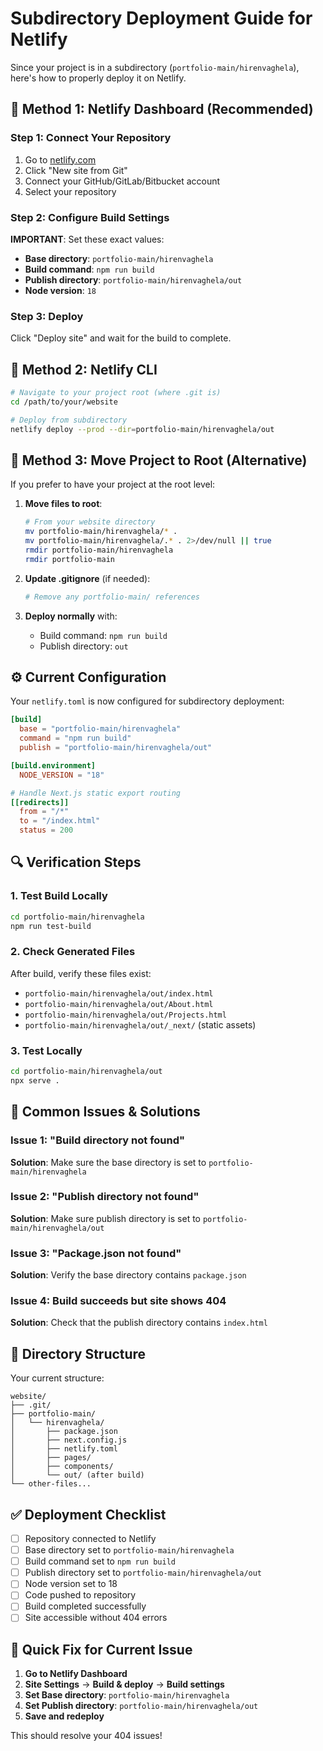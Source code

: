 # Subdirectory Deployment Guide for Netlify

Since your project is in a subdirectory (`portfolio-main/hirenvaghela`), here's how to properly deploy it on Netlify.

## 🚀 **Method 1: Netlify Dashboard (Recommended)**

### Step 1: Connect Your Repository
1. Go to [netlify.com](https://netlify.com)
2. Click "New site from Git"
3. Connect your GitHub/GitLab/Bitbucket account
4. Select your repository

### Step 2: Configure Build Settings
**IMPORTANT**: Set these exact values:

- **Base directory**: `portfolio-main/hirenvaghela`
- **Build command**: `npm run build`
- **Publish directory**: `portfolio-main/hirenvaghela/out`
- **Node version**: `18`

### Step 3: Deploy
Click "Deploy site" and wait for the build to complete.

## 🚀 **Method 2: Netlify CLI**

```bash
# Navigate to your project root (where .git is)
cd /path/to/your/website

# Deploy from subdirectory
netlify deploy --prod --dir=portfolio-main/hirenvaghela/out
```

## 🚀 **Method 3: Move Project to Root (Alternative)**

If you prefer to have your project at the root level:

1. **Move files to root**:
   ```bash
   # From your website directory
   mv portfolio-main/hirenvaghela/* .
   mv portfolio-main/hirenvaghela/.* . 2>/dev/null || true
   rmdir portfolio-main/hirenvaghela
   rmdir portfolio-main
   ```

2. **Update .gitignore** (if needed):
   ```bash
   # Remove any portfolio-main/ references
   ```

3. **Deploy normally** with:
   - Build command: `npm run build`
   - Publish directory: `out`

## ⚙️ **Current Configuration**

Your `netlify.toml` is now configured for subdirectory deployment:

```toml
[build]
  base = "portfolio-main/hirenvaghela"
  command = "npm run build"
  publish = "portfolio-main/hirenvaghela/out"

[build.environment]
  NODE_VERSION = "18"

# Handle Next.js static export routing
[[redirects]]
  from = "/*"
  to = "/index.html"
  status = 200
```

## 🔍 **Verification Steps**

### 1. Test Build Locally
```bash
cd portfolio-main/hirenvaghela
npm run test-build
```

### 2. Check Generated Files
After build, verify these files exist:
- `portfolio-main/hirenvaghela/out/index.html`
- `portfolio-main/hirenvaghela/out/About.html`
- `portfolio-main/hirenvaghela/out/Projects.html`
- `portfolio-main/hirenvaghela/out/_next/` (static assets)

### 3. Test Locally
```bash
cd portfolio-main/hirenvaghela/out
npx serve .
```

## 🐛 **Common Issues & Solutions**

### Issue 1: "Build directory not found"
**Solution**: Make sure the base directory is set to `portfolio-main/hirenvaghela`

### Issue 2: "Publish directory not found"
**Solution**: Make sure publish directory is set to `portfolio-main/hirenvaghela/out`

### Issue 3: "Package.json not found"
**Solution**: Verify the base directory contains `package.json`

### Issue 4: Build succeeds but site shows 404
**Solution**: Check that the publish directory contains `index.html`

## 📁 **Directory Structure**

Your current structure:
```
website/
├── .git/
├── portfolio-main/
│   └── hirenvaghela/
│       ├── package.json
│       ├── next.config.js
│       ├── netlify.toml
│       ├── pages/
│       ├── components/
│       └── out/ (after build)
└── other-files...
```

## ✅ **Deployment Checklist**

- [ ] Repository connected to Netlify
- [ ] Base directory set to `portfolio-main/hirenvaghela`
- [ ] Build command set to `npm run build`
- [ ] Publish directory set to `portfolio-main/hirenvaghela/out`
- [ ] Node version set to 18
- [ ] Code pushed to repository
- [ ] Build completed successfully
- [ ] Site accessible without 404 errors

## 🎯 **Quick Fix for Current Issue**

1. **Go to Netlify Dashboard**
2. **Site Settings** → **Build & deploy** → **Build settings**
3. **Set Base directory**: `portfolio-main/hirenvaghela`
4. **Set Publish directory**: `portfolio-main/hirenvaghela/out`
5. **Save and redeploy**

This should resolve your 404 issues!
